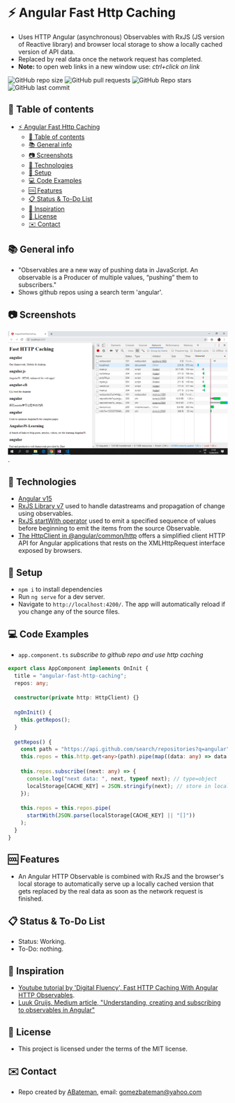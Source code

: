 # :zap: Angular Fast Http Caching

* Uses HTTP Angular (asynchronous) Observables with RxJS (JS version of Reactive library) and browser local storage to show a locally cached version of API data.
* Replaced by real data once the network request has completed.
* **Note:** to open web links in a new window use: _ctrl+click on link_

![GitHub repo size](https://img.shields.io/github/repo-size/AndrewJBateman/angular-fast-http-caching?style=plastic)
![GitHub pull requests](https://img.shields.io/github/issues-pr/AndrewJBateman/angular-fast-http-caching?style=plastic)
![GitHub Repo stars](https://img.shields.io/github/stars/AndrewJBateman/angular-fast-http-caching?style=plastic)
![GitHub last commit](https://img.shields.io/github/last-commit/AndrewJBateman/angular-fast-http-caching?style=plastic)

## :page_facing_up: Table of contents

* [:zap: Angular Fast Http Caching](#zap-angular-fast-http-caching)
  * [:page_facing_up: Table of contents](#page_facing_up-table-of-contents)
  * [:books: General info](#books-general-info)
  * [:camera: Screenshots](#camera-screenshots)
  * [:signal_strength: Technologies](#signal_strength-technologies)
  * [:floppy_disk: Setup](#floppy_disk-setup)
  * [:computer: Code Examples](#computer-code-examples)
  * [:cool: Features](#cool-features)
  * [:clipboard: Status & To-Do List](#clipboard-status--to-do-list)
  * [:clap: Inspiration](#clap-inspiration)
  * [:file_folder: License](#file_folder-license)
  * [:envelope: Contact](#envelope-contact)

## :books: General info

* "Observables are a new way of pushing data in JavaScript. An observable is a Producer of multiple values, “pushing” them to subscribers."
* Shows github repos using a search term 'angular'.

## :camera: Screenshots

![Example screenshot](./img/fast-http-caching.png).

## :signal_strength: Technologies

* [Angular v15](https://angular.io/)
* [RxJS Library v7](https://angular.io/guide/rx-library) used to handle datastreams and propagation of change using observables.
* [RxJS startWith operator](http://reactivex.io/documentation/operators/startwith.html) used to emit a specified sequence of values before beginning to emit the items from the source Observable.
* [The HttpClient in @angular/common/http](https://angular.io/guide/http) offers a simplified client HTTP API for Angular applications that rests on the XMLHttpRequest interface exposed by browsers.

## :floppy_disk: Setup

* `npm i` to install dependencies
* Run `ng serve` for a dev server.
* Navigate to `http://localhost:4200/`. The app will automatically reload if you change any of the source files.

## :computer: Code Examples

* `app.component.ts` _subscribe to github repo and use http caching_

```typescript
export class AppComponent implements OnInit {
  title = "angular-fast-http-caching";
  repos: any;

  constructor(private http: HttpClient) {}

  ngOnInit() {
    this.getRepos();
  }

  getRepos() {
    const path = "https://api.github.com/search/repositories?q=angular";
    this.repos = this.http.get<any>(path).pipe(map((data: any) => data.items));

    this.repos.subscribe((next: any) => {
      console.log("next data: ", next, typeof next); // type=object
      localStorage[CACHE_KEY] = JSON.stringify(next); // store in local storage
    });

    this.repos = this.repos.pipe(
      startWith(JSON.parse(localStorage[CACHE_KEY] || "[]"))
    );
  }
}
```

## :cool: Features

* An Angular HTTP Observable is combined with RxJS and the browser's local storage to automatically serve up a locally cached version that gets replaced by the real data as soon as the network request is finished.

## :clipboard: Status & To-Do List

* Status: Working.
* To-Do: nothing.

## :clap: Inspiration

* [Youtube tutorial by 'Digital Fluency', Fast HTTP Caching With Angular HTTP Observables](https://www.youtube.com/watch?v=Yf1FfhMetjs&t=535s).
* [Luuk Gruijs, Medium article, "Understanding, creating and subscribing to observables in Angular"](https://medium.com/@luukgruijs/understanding-creating-and-subscribing-to-observables-in-angular-426dbf0b04a3)

## :file_folder: License

* This project is licensed under the terms of the MIT license.

## :envelope: Contact

* Repo created by [ABateman](https://github.com/AndrewJBateman), email: gomezbateman@yahoo.com
